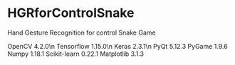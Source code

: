 # HGRforControlSnake
Hand Gesture Recognition for control Snake Game

OpenCV 4.2.0\n
Tensorflow 1.15.0\n
Keras 2.3.1\n
PyQt 5.12.3
PyGame 1.9.6
Numpy 1.18.1
Scikit-learn 0.22.1
Matplotlib 3.1.3
